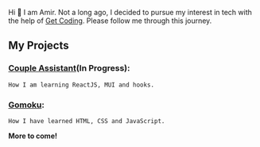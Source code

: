 Hi :wave: I am Amir. Not a long ago, I decided to pursue my interest in tech with the help of [Get Coding](https://www.get-coding.ca/). Please follow me through this journey.

## My Projects

### [Couple Assistant](https://github.com/Amir-Aminian/gomoku)(In Progress):
    How I am learning ReactJS, MUI and hooks.

### [Gomoku](https://github.com/Amir-Aminian/couple-assistant):
    How I have learned HTML, CSS and JavaScript.

**More to come!**
